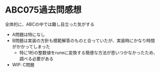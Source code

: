 # ABC075過去問感想

全体的に、ABCの中では難し目立った気がする

- A問題は特になし
- B問題は実装の方針も模範解答のものと合っていたが、実装時にかなり時間がかかってしまった 
    - 特に1桁の整数値をruneに変換する簡便な方法が思いつかなかったため、調べる必要がある
- WIP: C問題